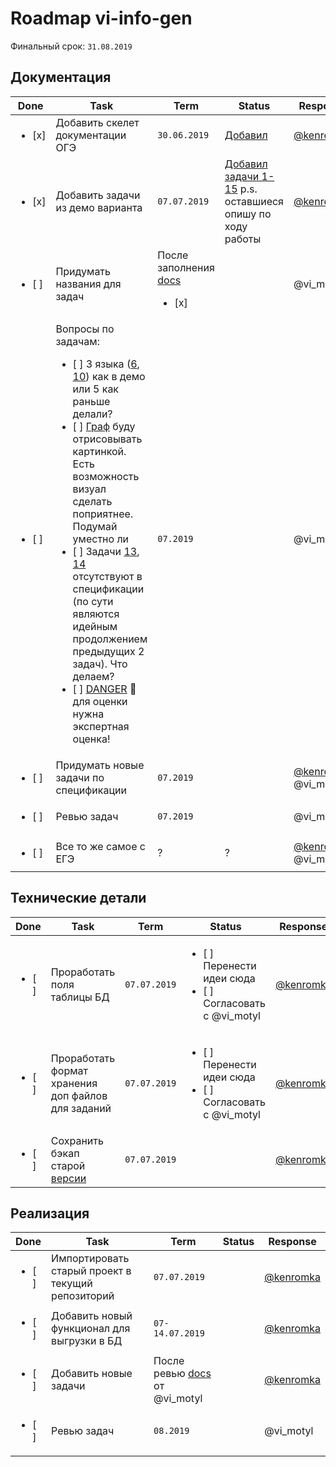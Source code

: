 # Roadmap vi-info-gen

Финальный срок: `31.08.2019`

## Документация
| Done | Task | Term | Status | Response |
| ---- | ---- | ---- | ------ | -------- |
| <ul><li> [x] </li></ul> | Добавить скелет документации ОГЭ | `30.06.2019` | [Добавил](./docs/tasks/oge) | [@kenromka]( https://github.com/kenromka ) |
| <ul><li> [x] </li></ul> | Добавить задачи из демо варианта | `07.07.2019` | [Добавил задачи 1-15](./docs/tasks/oge) p.s. оставшиеся опишу по ходу работы| [@kenromka]( https://github.com/kenromka ) |
| <ul><li> [ ] </li></ul> | Придумать названия для задач | После заполнения [docs](./docs/tasks/oge)<ul><li> [x] </li></ul> |  | @vi_motyl |
| <ul><li> [ ] </li></ul> | Вопросы по задачам: <ul><li> [ ] 3 языка ([6](./docs/tasks/oge/oge06.md#ОГЭ-6-1-1), [10](./docs/tasks/oge/oge10.md#ОГЭ-10-1-1)) как в демо или 5 как раньше делали?</li><li> [ ] [Граф](./docs/tasks/oge/oge09.md#ОГЭ-9-1-1) буду отрисовывать картинкой. Есть возможность визуал сделать поприятнее. Подумай уместно ли</li><li> [ ] Задачи [13](./docs/tasks/oge/oge13.md#ОГЭ-13-1-1), [14](./docs/tasks/oge/oge14.md#ОГЭ-14-1-1) отсутствуют в спецификации (по сути являются идейным продолжением предыдущих 2 задач). Что делаем?</li><li> [ ] [DANGER](./docs/tasks/oge/oge15.md) :red_circle: для оценки нужна экспертная оценка!</li></ul> | `07.2019` |  | @vi_motyl |
| <ul><li> [ ] </li></ul> | Придумать новые задачи по спецификации | `07.2019` |  | [@kenromka]( https://github.com/kenromka ), @vi_motyl |
| <ul><li> [ ] </li></ul> | Ревью задач | `07.2019` |  | @vi_motyl |
| <ul><li> [ ] </li></ul> | Все то же самое с ЕГЭ | ? | ? | [@kenromka]( https://github.com/kenromka ), @vi_motyl |

## Технические детали
| Done | Task | Term | Status | Response |
| ---- | ---- | ---- | ------ | -------- |
| <ul><li> [ ] </li></ul> | Проработать поля таблицы БД | `07.07.2019` | <ul><li> [ ] Перенести идеи сюда</li><li> [ ] Согласовать с @vi_motyl</li></ul> | [@kenromka]( https://github.com/kenromka ) |
| <ul><li> [ ] </li></ul> | Проработать формат хранения доп файлов для заданий | `07.07.2019` | <ul><li> [ ] Перенести идеи сюда</li><li> [ ] Согласовать с @vi_motyl</li></ul>  | [@kenromka]( https://github.com/kenromka ) |
| <ul><li> [ ] </li></ul> | Сохранить бэкап старой [версии](http://vi-info.herokuapp.com/) | `07.07.2019` |  | [@kenromka]( https://github.com/kenromka ) |

## Реализация
| Done | Task | Term | Status | Response |
| ---- | ---- | ---- | ------ | -------- |
| <ul><li> [ ] </li></ul> | Импортировать старый проект в текущий репозиторий | `07.07.2019` |  | [@kenromka]( https://github.com/kenromka ) |
| <ul><li> [ ] </li></ul> | Добавить новый функционал для выгрузки в БД | `07-14.07.2019` |  | [@kenromka]( https://github.com/kenromka ) |
| <ul><li> [ ] </li></ul> | Добавить новые задачи | После ревью [docs](./docs/tasks/oge) от @vi_motyl | | [@kenromka]( https://github.com/kenromka ) |
| <ul><li> [ ] </li></ul> | Ревью задач | `08.2019` |  | @vi_motyl |
